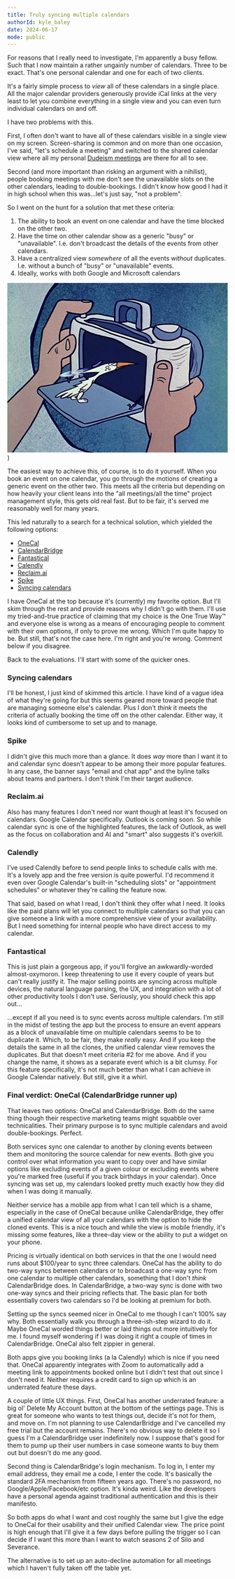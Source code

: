 ```yaml
---
title: Truly syncing multiple calendars
authorId: kyle_baley
date: 2024-06-17
mode: public
---
```


For reasons that I really need to investigate, I'm apparently a busy fellow. Such that I now maintain a rather ungainly number of calendars. Three to be exact. That's one personal calendar and one for each of two clients.

It's a fairly simple process to _view_ all of these calendars in a single place. All the major calendar providers generously provide iCal links at the very least to let you combine everything in a single view and you can even turn individual calendars on and off.

I have two problems with this.

First, I often don't want to have all of these calendars visible in a single view on my screen. Screen-sharing is common and on more than one occasion, I've said, "let's schedule a meeting" and switched to the shared calendar view where all my personal [Dudeism meetings](https://en.wikipedia.org/wiki/Dudeism) are there for all to see.

Second (and more important than risking an argument with a nihilist), people booking meetings with me don't see the unavailable slots on the other calendars, leading to double-bookings. I didn't know how good I had it in high school when this was...let's just say, "not a problem".

So I went on the hunt for a solution that met these criteria:

1) The ability to book an event on one calendar and have the time blocked on the other two.
1) Have the time on other calendar show as a generic "busy" or "unavailable". I.e. don't broadcast the details of the events from other calendars.
1) Have a centralized view _somewhere_ of all the events _without_ duplicates. I.e. without a bunch of "busy" or "unavailable" events.
1) Ideally, works with both Google and Microsoft calendars

![The early days of online meetings](/images/flintstones-camera.jpg))

The easiest way to achieve this, of course, is to do it yourself. When you book an event on one calendar, you go through the motions of creating a generic event on the other two. This meets all the criteria but depending on how heavily your client leans into the "all meetings/all the time" project management style, this gets old real fast. But to be fair, it's served me reasonably well for many years.

This led naturally to a search for a technical solution, which yielded the following options:

- [OneCal](https://www.onecal.io/)
- [CalendarBridge](https://calendarbridge.com/)
- [Fantastical](https://flexibits.com/fantastical)
- [Calendly](https://calendly.com)
- [Reclaim.ai](https://reclaim.ai/)
- [Spike](https://www.spikenow.com/)
- [Syncing calendars](https://www.calendar.com/blog/how-to-sync-your-calendar-across-all-devices/)

I have OneCal at the top because it's (currently) my favorite option. But I'll skim through the rest and provide reasons why I didn't go with them. I'll use my tried-and-true practice of claiming that my choice is the One True Way™ and everyone else is wrong as a means of encouraging people to comment with their own options, if only to prove me wrong. Which I'm quite happy to be. But still, that's not the case here. I'm right and you're wrong. Comment below if you disagree.

Back to the evaluations. I'll start with some of the quicker ones.

### Syncing calendars

I'll be honest, I just kind of skimmed this article. I have kind of a vague idea of what they're going for but this seems geared more toward people that are managing someone else's calendar. Plus I don't _think_ it meets the criteria of actually booking the time off on the other calendar. Either way, it looks kind of cumbersome to set up and to manage.

### Spike

I didn't give this much more than a glance. It does _way_ more than I want it to and calendar sync doesn't appear to be among their more popular features. In any case, the banner says "email and chat app" and the byline talks about teams and partners. I don't think I'm their target audience.

### Reclaim.ai

Also has many features I don't need nor want though at least it's focused on calendars. Google Calendar specifically. Outlook is coming soon. So while calendar sync is one of the highlighted features, the lack of Outlook, as well as the focus on collaboration and AI and "smart" also suggests it's overkill.

### Calendly

I've used Calendly before to send people links to schedule calls with me. It's a lovely app and the free version is quite powerful. I'd recommend it even over Google Calendar's built-in "scheduling slots" or "appointment schedules" or whatever they're calling the feature now.

That said, based on what I read, I don't think they offer what I need. It looks like the paid plans will let you connect to multiple calendars so that you can give someone a link with a more comprehensive view of your availability. But I need something for internal people who have direct access to my calendar.

### Fantastical

This is just plain a gorgeous app, if you'll forgive an awkwardly-worded almost-oxymoron. I keep threatening to use it every couple of years but can't really justify it. The major selling points are syncing across multiple devices, the natural language parsing, the UX, and integration with a lot of other productivity tools I don't use. Seriously, you should check this app out...

...except if all you need is to sync events across multiple calendars. I'm still in the midst of testing the app but the process to ensure an event appears as a block of unavailable time on multiple calendars seems to be to duplicate it. Which, to be fair, they make _really_ easy. And if you keep the details the same in all the clones, the unified calendar view removes the duplicates. But that doesn't meet criteria #2 for me above. And if you change the name, it shows as a separate event which is a bit clumsy. For this feature specifically, it's not much better than what I can achieve in Google Calendar natively. But still, give it a whirl.

### Final verdict: OneCal (CalendarBridge runner up)

That leaves two options: OneCal and CalendarBridge. Both do the same thing though their respective marketing teams might squabble over technicalities. Their primary purpose is to sync multiple calendars and avoid double-bookings. Perfect.

Both services sync one calendar to another by cloning events between them and monitoring the source calendar for new events. Both give you control over what information you want to copy over and have similar options like excluding events of a given colour or excluding events where you're marked free (useful if you track birthdays in your calendar). Once syncing was set up, my calendars looked pretty much exactly how they did when I was doing it manually.

Neither service has a mobile app from what I can tell which is a shame, especially in the case of OneCal because unlike CalendarBridge, they offer a unified calendar view of all your calendars with the option to hide the cloned events. This is a nice touch and while the view is mobile friendly, it's missing some features, like a three-day view or the ability to put a widget on your phone.

Pricing is virtually identical on both services in that the one I would need runs about $100/year to sync three calendars. OneCal has the ability to do two-way syncs between calendars or to broadcast a one-way sync from one calendar to multiple other calendars, something that I don't _think_ CalendarBridge does. In CalendarBridge, a two-way sync is done with two one-way syncs and their pricing reflects that. The basic plan for both essentially covers two calendars so I'd be looking at premium for both.

Setting up the syncs seemed nicer in OneCal to me though I can't 100% say why. Both essentially walk you through a three-ish-step wizard to do it. Maybe OneCal worded things better or laid things out more intuitively for me. I found myself wondering if I was doing it right a couple of times in CalendarBridge. OneCal also felt zippier in general.

Both apps give you booking links (a la Calendly) which is nice if you need that. OneCal apparently integrates with Zoom to automatically add a meeting link to appointments booked online but I didn't test that out since I don't need it. Neither requires a credit card to sign up which is an underrated feature these days.

A couple of little UX things. First, OneCal has another underrated feature: a big ol' Delete My Account button at the bottom of the settings page. This is great for someone who wants to test things out, decide it's not for them, and move on. I'm not planning to use CalendarBridge and I've cancelled my free trial but the account remains. There's no obvious way to delete it so I guess I'm a CalendarBridge user indefinitely now. I suppose that's good for them to pump up their user numbers in case someone wants to buy them out but doesn't do me any good.

Second thing is CalendarBridge's login mechanism. To log in, I enter my email address, they email me a code, I enter the code. It's basically the standard 2FA mechanism from fifteen years ago. There's no password, no Google/Apple/Facebook/etc option. It's kinda weird. Like the developers have a personal agenda against traditional authentication and this is their manifesto.

So both apps do what I want and cost roughly the same but I give the edge to OneCal for their usability and their unified Calendar view. The price point is high enough that I'll give it a few days before pulling the trigger so I can decide if I want this more than I want to watch seasons 2 of Silo and Severance.

The alternative is to set up an auto-decline automation for all meetings which I haven't fully taken off the table yet.
